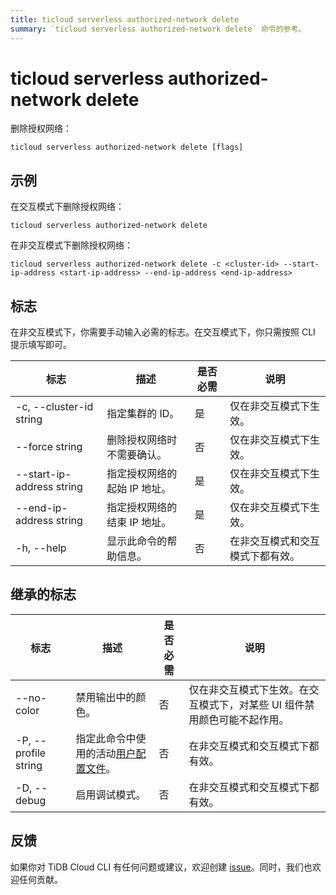 ```yaml
---
title: ticloud serverless authorized-network delete
summary: `ticloud serverless authorized-network delete` 命令的参考。
---
```


# ticloud serverless authorized-network delete

删除授权网络：

```shell
ticloud serverless authorized-network delete [flags]
```

## 示例

在交互模式下删除授权网络：

```shell
ticloud serverless authorized-network delete
```

在非交互模式下删除授权网络：

```shell
ticloud serverless authorized-network delete -c <cluster-id> --start-ip-address <start-ip-address> --end-ip-address <end-ip-address>
```

## 标志

在非交互模式下，你需要手动输入必需的标志。在交互模式下，你只需按照 CLI 提示填写即可。

| 标志                    | 描述                                | 是否必需 | 说明                                    |
|-------------------------|-------------------------------------|----------|------------------------------------------|
| -c, --cluster-id string | 指定集群的 ID。                     | 是       | 仅在非交互模式下生效。                  |
| --force string          | 删除授权网络时不需要确认。          | 否       | 仅在非交互模式下生效。                  |
| --start-ip-address string | 指定授权网络的起始 IP 地址。       | 是       | 仅在非交互模式下生效。                  |
| --end-ip-address string  | 指定授权网络的结束 IP 地址。       | 是       | 仅在非交互模式下生效。                  |
| -h, --help              | 显示此命令的帮助信息。              | 否       | 在非交互模式和交互模式下都有效。        |

## 继承的标志

| 标志                  | 描述                                                                                     | 是否必需 | 说明                                                                                                |
|----------------------|------------------------------------------------------------------------------------------|----------|-----------------------------------------------------------------------------------------------------|
| --no-color           | 禁用输出中的颜色。                                                                        | 否       | 仅在非交互模式下生效。在交互模式下，对某些 UI 组件禁用颜色可能不起作用。                              |
| -P, --profile string | 指定此命令中使用的活动[用户配置文件](/tidb-cloud/cli-reference.md#user-profile)。         | 否       | 在非交互模式和交互模式下都有效。                                                                      |
| -D, --debug          | 启用调试模式。                                                                            | 否       | 在非交互模式和交互模式下都有效。                                                                      |

## 反馈

如果你对 TiDB Cloud CLI 有任何问题或建议，欢迎创建 [issue](https://github.com/tidbcloud/tidbcloud-cli/issues/new/choose)。同时，我们也欢迎任何贡献。
